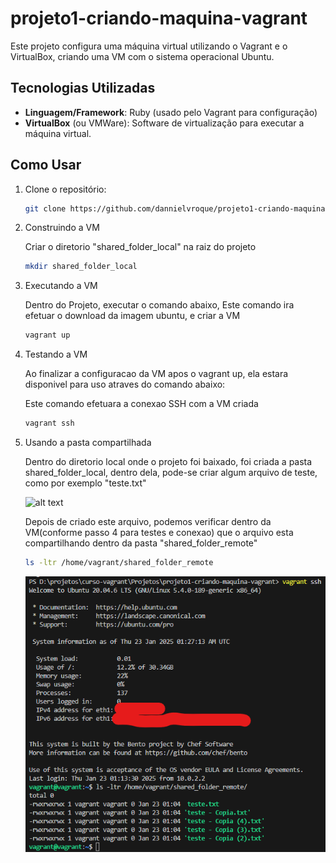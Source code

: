 # projeto1-criando-maquina-vagrant

Este projeto configura uma máquina virtual utilizando o Vagrant e o VirtualBox, criando uma VM com o sistema operacional Ubuntu.

## Tecnologias Utilizadas
- **Linguagem/Framework**: Ruby (usado pelo Vagrant para configuração)
- **VirtualBox** (ou VMWare): Software de virtualização para executar a máquina virtual.

## Como Usar
1. Clone o repositório:

   ```bash
   git clone https://github.com/dannielvroque/projeto1-criando-maquina-vagrant

2. Construindo a VM

   Criar o diretorio "shared_folder_local" na raiz do projeto
   
   ```bash
   mkdir shared_folder_local

3. Executando a VM
   
   Dentro do Projeto, executar o comando abaixo, Este comando ira efetuar o download da imagem ubuntu, e criar a VM 
   
   ```bash
   vagrant up

4. Testando a VM

   Ao finalizar a configuracao da VM apos o vagrant up, ela estara disponivel para uso atraves do comando abaixo:

   Este comando efetuara a conexao SSH com a VM criada

   ```bash
   vagrant ssh

5. Usando a pasta compartilhada

   Dentro do diretorio local onde o projeto foi baixado, foi criada a pasta shared_folder_local, dentro dela, pode-se criar algum arquivo de teste, como por exemplo "teste.txt"
   
   ![alt text](ls-host.png)

   Depois de criado este arquivo, podemos verificar dentro da VM(conforme passo 4 para testes e conexao) que o arquivo esta compartilhando dentro da pasta "shared_folder_remote"

   ```bash
   ls -ltr /home/vagrant/shared_folder_remote   
   ```
  
   ![alt text](ls-vm.png)